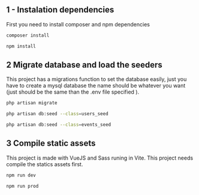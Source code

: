 ## 1 - Instalation dependencies
First you need to install composer and npm dependencies

```bash
composer install
```

```bash
npm install
```

## 2 Migrate database and load the seeders
This project has a migrations function to set the database easily, just you have to create a mysql database the name should be whatever you want (just should be the same than the .env file specified ). 

```bash
php artisan migrate
```
```bash
php artisan db:seed --class=users_seed
```
```bash
php artisan db:seed --class=events_seed
```

## 3 Compile static assets
This project is made with VueJS and Sass runing in Vite. This project needs compile the statics assets first.
```bash
npm run dev
```
```bash
npm run prod
```
